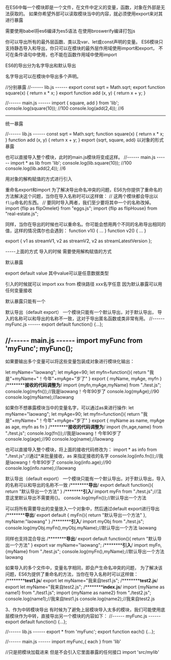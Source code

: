 #
在ES6中每一个模块即是一个文件，在文件中定义的变量，函数，对象在外部是无法获取的。
如果你希望外部可以读取模块当中的内容，就必须使用export来对其进行暴露

需要使用babel将es6编译为es5语法
在使用broswerify编译打包js


你可以导出所有的最外层函数、类以及var、let或const声明的变量。
ES6模块只支持静态导入和导出，你只可以在模块的最外层作用域使用import和export，
不可在条件语句中使用，也不能在函数作用域中使用import


ES6的导出分为名字导出和默认导出

名字导出可以在模块中导出多个声明。


//分别暴露
//------ lib.js ------
export const sqrt = Math.sqrt;
export function square(x) {
	return x * x;
}
export function add (x, y) {
	return x + y;
}
 
//------ main.js ------
import { square, add } from 'lib';
console.log(square(10)); //100
console.log(add(2,4));  //6


------------------
统一暴露

//------ lib.js ------
const sqrt = Math.sqrt;
function square(x) {
	return x * x;
}
function add (x, y) {
	return x + y;
}
export {sqrt, square, add}  以对象的形式暴露






也可以直接导入整个模块，此时的main.js模块将变成这样。
//------ main.js ------
import * as lib from 'lib';
console.log(lib.square(10)); //100
console.log(lib.add(2,4));  //6


用对象的解构赋值的方式进行引入



重命名export和import
为了解决导出命名冲突的问题，ES6为你提供了重命名的方法解决这个问题，当你在导入名称时可以这样做：
// 这两个模块都会导出以`flip`命名的东西。
// 要同时导入两者，我们至少要将其中一个的名称改掉。
import {flip as flipOmelet} from "eggs.js";
import {flip as flipHouse} from "real-estate.js";


同样，当你在导出的时候也可以重命名。你可能会想用两个不同的名称导出相同的值，这样的情况偶尔也会遇到：
function v1() { ... }
function v2() { ... }
 
export {
  v1 as streamV1,
  v2 as streamV2,
  v2 as streamLatestVersion
};

-----上面的方式 导入的时候 需要使用解构赋值的方式


默认暴露

export default value    其中value可以是任意数据类型


引入的时候就可以 import xxx from 模块路径   xxx名字任意   因为默认暴露可以用任何变量接收

默认暴露只能有一个


默认导出（default export）
一个模块只能有一个默认导出，对于默认导出，
导入的名称可以和导出的名称不一致，这对于导出匿名函数或类非常有用。
//------ myFunc.js ------
export default function() {...};
 
//------ main.js ------
import myFunc from 'myFunc';
myFunc();
-------------------------------------------------------------------------------------

如果要输出多个变量可以将这些变量包装成对象进行模块化输出：

let myName="laowang";
let myAge=90;
let myfn=function(){
    return "我是"+myName+"！今年"+myAge+"岁了"
}
export {
    myName,
    myAge,
    myfn
}
/******************************接收的代码调整为**********************/
import {myfn,myAge,myName} from "./test.js";
console.log(myfn());//我是laowang！今年90岁了
console.log(myAge);//90
console.log(myName);//laowang





如果你不想暴露模块当中的变量名字，可以通过as来进行操作:
let myName="laowang";
let myAge=90;
let myfn=function(){
    return "我是"+myName+"！今年"+myAge+"岁了"
}
export {
    myName as name,
    myAge as age,
    myfn as fn
}
/******************************接收的代码调整为**********************/
import {fn,age,name} from "./test.js";
console.log(fn());//我是laowang！今年90岁了
console.log(age);//90
console.log(name);//laowang




也可以直接导入整个模块，将上面的接收代码修改为：
import * as info from "./test.js";//通过*来批量接收，as 来指定接收的名字
console.log(info.fn());//我是laowang！今年90岁了
console.log(info.age);//90
console.log(info.name);//laowang



默认导出（default export）
一个模块只能有一个默认导出，对于默认导出，导入的名称可以和导出的名称不一致
/******************************导出**********************/
export default function(){
    return "默认导出一个方法"
}
/******************************引入**********************/
import myFn from "./test.js";//注意这里默认导出不需要用{}。
console.log(myFn());//默认导出一个方法



可以将所有需要导出的变量放入一个对象中，然后通过default export进行导出
/******************************导出**********************/
export default {
    myFn(){
        return "默认导出一个方法"
    },
    myName:"laowang"
}
/******************************引入**********************/
import myObj from "./test.js";
console.log(myObj.myFn(),myObj.myName);//默认导出一个方法 laowang




同样也支持混合导出
/******************************导出**********************/
export default function(){
    return "默认导出一个方法"
}
export var myName="laowang";
/******************************引入**********************/
import myFn,{myName} from "./test.js";
console.log(myFn(),myName);//默认导出一个方法 laowang




如果导入的多个文件中，变量名字相同，即会产生命名冲突的问题，
为了解决该问题，ES6为提供了重命名的方法，当你在导入名称时可以这样做：
/******************************test1.js**********************/
export let myName="我来自test1.js";
/******************************test2.js**********************/
export let myName="我来自test2.js";
/******************************index.js**********************/
import {myName as name1} from "./test1.js";
import {myName as name2} from "./test2.js";
console.log(name1);//我来自test1.js
console.log(name2);//我来自test2.js




3、作为中转模块导出
有时候为了避免上层模块导入太多的模块，我们可能使用底层模块作为中转，直接导出另一个模块的内容如下：
//------ myFunc.js ------
export default function() {...};
 
//------ lib.js ------
export * from 'myFunc';
export function each() {...};
 
//------ main.js ------
import myFunc,{ each } from 'lib'





//只是把模块加载进来 但是不会引入它里面暴露的任何接口
import 'src/mylib'






